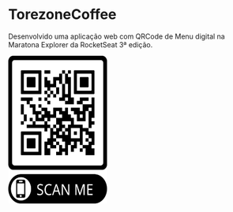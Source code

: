 # TorezoneCoffee

Desenvolvido uma aplicação web com QRCode de Menu digital na Maratona Explorer da RocketSeat 3ª edição.

 <img src="assets/img/qrcode.png" alt="" height="300px" width="200px">

